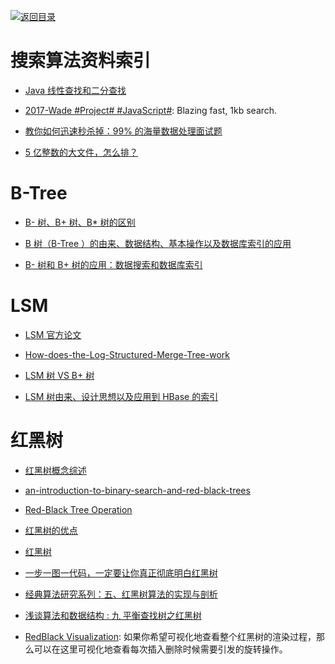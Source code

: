 [![返回目录](https://parg.co/UGo)](https://parg.co/b4z) 
 


# 搜索算法资料索引

* [Java 线性查找和二分查找](http://blog.163.com/magicc_love/blog/static/185853662201471941758112/)

* [2017-Wade #Project# #JavaScript#](https://github.com/KingPixil/wade): Blazing fast, 1kb search.

- [教你如何迅速秒杀掉：99% 的海量数据处理面试题](http://blog.csdn.net/v_july_v/article/details/7382693)

- [5 亿整数的大文件，怎么排？](http://www.tuicool.com/articles/ui2Qjyz)

# B-Tree

* [B- 树、B+ 树、B\* 树的区别](http://blog.csdn.net/dazhong159/article/details/7963846/)

* [B 树（B-Tree ）的由来、数据结构、基本操作以及数据库索引的应用](http://www.cnblogs.com/yanghuahui/p/3483047.html)

* [B- 树和 B+ 树的应用：数据搜索和数据库索引 ](http://blog.csdn.net/hguisu/article/details/7786014)

# LSM

* [LSM 官方论文](https://drive.wps.cn/view/l/ace64c0b315a47ec898c97b7c06a255e)

* [How-does-the-Log-Structured-Merge-Tree-work](https://www.quora.com/How-does-the-Log-Structured-Merge-Tree-work)

* [LSM 树 VS B+ 树](http://blog.csdn.net/dbanote/article/details/8897599)

- [LSM 树由来、设计思想以及应用到 HBase 的索引](http://www.cnblogs.com/yanghuahui/p/3483754.html)


# 红黑树

* [红黑树概念综述](https://www.cs.auckland.ac.nz/software/AlgAnim/red_black.html)

* [an-introduction-to-binary-search-and-red-black-trees](https://www.topcoder.com/community/data-science/data-science-tutorials/an-introduction-to-binary-search-and-red-black-trees/)

* [Red-Black Tree Operation](https://www.cs.auckland.ac.nz/software/AlgAnim/red_black_op.html)

* [红黑树的优点](http://blog.csdn.net/yxc135/article/details/7939671)

* [红黑树](http://blog.csdn.net/eric491179912/article/details/6179908)

* [ 一步一图一代码，一定要让你真正彻底明白红黑树 ](http://blog.csdn.net/chenhuajie123/article/details/11951777)

* [经典算法研究系列：五、红黑树算法的实现与剖析 ](http://blog.csdn.net/v_JULY_v/article/details/6109153)

* [浅谈算法和数据结构 : 九 平衡查找树之红黑树](http://www.cnblogs.com/yangecnu/p/Introduce-Red-Black-Tree.html)

- [RedBlack Visualization](https://www.cs.usfca.edu/~galles/visualization/RedBlack.html): 如果你希望可视化地查看整个红黑树的渲染过程，那么可以在这里可视化地查看每次插入删除时候需要引发的旋转操作。
